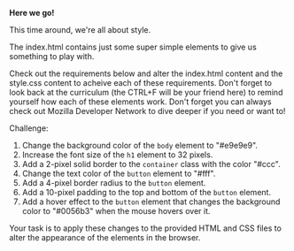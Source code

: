 **Here we go!**

This time around, we're all about style. 

The index.html contains just some super simple elements to give us something to play with.

Check out the requirements below and alter the index.html content and the style.css content
to acheive each of these requirements. Don't forget to look back at the curriculum (the CTRL+F
will be your friend here) to remind yourself how each of these elements work. Don't forget
you can always check out Mozilla Developer Network to dive deeper if you need or want to!


Challenge:
1. Change the background color of the `body` element to "#e9e9e9".
2. Increase the font size of the `h1` element to 32 pixels.
3. Add a 2-pixel solid border to the `container` class with the color "#ccc".
4. Change the text color of the `button` element to "#fff".
5. Add a 4-pixel border radius to the `button` element.
6. Add a 10-pixel padding to the top and bottom of the `button` element.
7. Add a hover effect to the `button` element that changes the background color to "#0056b3" when the mouse hovers over it.

Your task is to apply these changes to the provided HTML and CSS files to alter the appearance of the elements in the browser.
